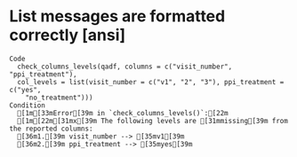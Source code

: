 # List messages are formatted correctly [ansi]

    Code
      check_columns_levels(qadf, columns = c("visit_number", "ppi_treatment"),
      col_levels = list(visit_number = c("v1", "2", "3"), ppi_treatment = c("yes",
        "no_treatment")))
    Condition
      [1m[33mError[39m in `check_columns_levels()`:[22m
      [1m[22m[31mx[39m The following levels are [31mmissing[39m from the reported columns:
      [36m1.[39m visit_number --> [35mv1[39m
      [36m2.[39m ppi_treatment --> [35myes[39m

